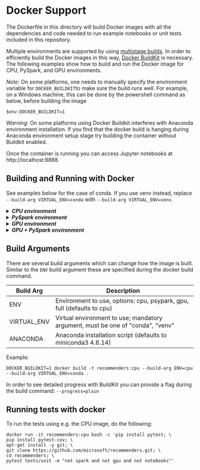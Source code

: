 Docker Support
==============
The Dockerfile in this directory will build Docker images with all the dependencies and code needed to run example notebooks or unit tests included in this repository.

Multiple environments are supported by using [multistage builds](https://docs.docker.com/develop/develop-images/multistage-build/). In order to efficiently build the Docker images in this way, [Docker BuildKit](https://docs.docker.com/develop/develop-images/build_enhancements/) is necessary.
The following examples show how to build and run the Docker image for CPU, PySpark, and GPU environments. 

<i>Note:</i> On some platforms, one needs to manually specify the environment variable for `DOCKER_BUILDKIT`to make sure the build runs well. For example, on a Windows machine, this can be done by the powershell command as below, before building the image
```
$env:DOCKER_BUILDKIT=1
```

<i>Warning:</i> On some platforms using Docker Buildkit interferes with Anaconda environment installation. If you find that the docker build is hanging during Anaconda environment setup stage try building the container without Buildkit enabled.

Once the container is running you can access Jupyter notebooks at http://localhost:8888.

Building and Running with Docker
--------------------------------

See examples below for the case of conda. If you use venv instead, replace `--build-arg VIRTUAL_ENV=conda` with `--build-arg VIRTUAL_ENV=venv`.
<details>
<summary><strong><em>CPU environment</em></strong></summary>

```
DOCKER_BUILDKIT=1 docker build -t recommenders:cpu --build-arg ENV=cpu --build-arg VIRTUAL_ENV=conda .
docker run -p 8888:8888 -d recommenders:cpu
```

</details>

<details>
<summary><strong><em>PySpark environment</em></strong></summary>

```
DOCKER_BUILDKIT=1 docker build -t recommenders:pyspark --build-arg ENV=pyspark --build-arg VIRTUAL_ENV=conda .
docker run -p 8888:8888 -d recommenders:pyspark
```

</details>

<details>
<summary><strong><em>GPU environment</em></strong></summary>

```
DOCKER_BUILDKIT=1 docker build -t recommenders:gpu --build-arg ENV=gpu --build-arg VIRTUAL_ENV=conda .
docker run --runtime=nvidia -p 8888:8888 -d recommenders:gpu
```

</details>

<details>
<summary><strong><em>GPU + PySpark environment</em></strong></summary>

```
DOCKER_BUILDKIT=1 docker build -t recommenders:full --build-arg ENV=full --build-arg VIRTUAL_ENV=conda .
docker run --runtime=nvidia -p 8888:8888 -d recommenders:full
```

</details>

Build Arguments
---------------

There are several build arguments which can change how the image is built. Similar to the `ENV` build argument these are specified during the docker build command.

Build Arg|Description|
---------|-----------|
ENV|Environment to use, options: cpu, psypark, gpu, full (defaults to cpu)|
VIRTUAL_ENV|Virtual environment to use; mandatory argument, must be one of "conda", "venv"|
ANACONDA|Anaconda installation script (defaults to miniconda3 4.6.14)|

Example:

```
DOCKER_BUILDKIT=1 docker build -t recommenders:cpu --build-arg ENV=cpu --build-arg VIRTUAL_ENV=conda .
```

In order to see detailed progress with BuildKit you can provide a flag during the build command: ```--progress=plain```

Running tests with docker
-------------------------

To run the tests using e.g. the CPU image, do the following: 
```
docker run -it recommenders:cpu bash -c 'pip install pytest; \
pip install pytest-cov; \
apt-get install -y git; \
git clone https://github.com/microsoft/recommenders.git; \
cd recommenders; \
pytest tests/unit -m "not spark and not gpu and not notebooks"'
```